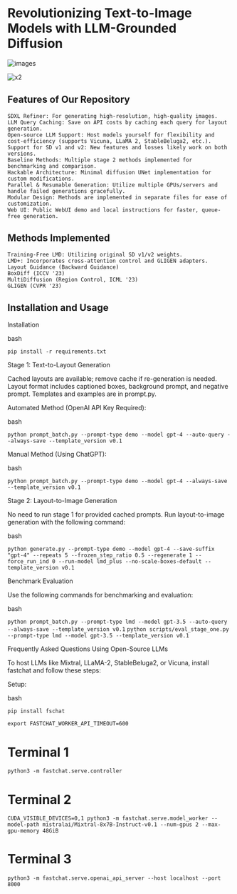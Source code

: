 # Revolutionizing Text-to-Image Models with LLM-Grounded Diffusion

![images](https://github.com/rbhardwaj2186/LLM_Diffusion_Model/assets/143745073/a1b6aaed-a1c8-4fe1-a264-8e4a56c5347e)

![x2](https://github.com/rbhardwaj2186/LLM_Diffusion_Model/assets/143745073/ea0ade5d-a862-41da-b568-f1212c7b49aa)



## Features of Our Repository

    SDXL Refiner: For generating high-resolution, high-quality images.
    LLM Query Caching: Save on API costs by caching each query for layout generation.
    Open-source LLM Support: Host models yourself for flexibility and cost-efficiency (supports Vicuna, LLaMA 2, StableBeluga2, etc.).
    Support for SD v1 and v2: New features and losses likely work on both versions.
    Baseline Methods: Multiple stage 2 methods implemented for benchmarking and comparison.
    Hackable Architecture: Minimal diffusion UNet implementation for custom modifications.
    Parallel & Resumable Generation: Utilize multiple GPUs/servers and handle failed generations gracefully.
    Modular Design: Methods are implemented in separate files for ease of customization.
    Web UI: Public WebUI demo and local instructions for faster, queue-free generation.

## Methods Implemented

    Training-Free LMD: Utilizing original SD v1/v2 weights.
    LMD+: Incorporates cross-attention control and GLIGEN adapters.
    Layout Guidance (Backward Guidance)
    BoxDiff (ICCV '23)
    MultiDiffusion (Region Control, ICML '23)
    GLIGEN (CVPR '23)

## Installation and Usage
Installation

bash

```pip install -r requirements.txt```

Stage 1: Text-to-Layout Generation

Cached layouts are available; remove cache if re-generation is needed. Layout format includes captioned boxes, background prompt, and negative prompt. Templates and examples are in prompt.py.

Automated Method (OpenAI API Key Required):

bash

```python prompt_batch.py --prompt-type demo --model gpt-4 --auto-query --always-save --template_version v0.1```

Manual Method (Using ChatGPT):

bash

```python prompt_batch.py --prompt-type demo --model gpt-4 --always-save --template_version v0.1```

Stage 2: Layout-to-Image Generation

No need to run stage 1 for provided cached prompts. Run layout-to-image generation with the following command:

bash

```python generate.py --prompt-type demo --model gpt-4 --save-suffix "gpt-4" --repeats 5 --frozen_step_ratio 0.5 --regenerate 1 --force_run_ind 0 --run-model lmd_plus --no-scale-boxes-default --template_version v0.1```

Benchmark Evaluation

Use the following commands for benchmarking and evaluation:

bash

```python prompt_batch.py --prompt-type lmd --model gpt-3.5 --auto-query --always-save --template_version v0.1```
```python scripts/eval_stage_one.py --prompt-type lmd --model gpt-3.5 --template_version v0.1```

Frequently Asked Questions
Using Open-Source LLMs

To host LLMs like Mixtral, LLaMA-2, StableBeluga2, or Vicuna, install fastchat and follow these steps:

Setup:

bash

```pip install fschat```

```export FASTCHAT_WORKER_API_TIMEOUT=600```
# Terminal 1
```python3 -m fastchat.serve.controller```
# Terminal 2
```CUDA_VISIBLE_DEVICES=0,1 python3 -m fastchat.serve.model_worker --model-path mistralai/Mixtral-8x7B-Instruct-v0.1 --num-gpus 2 --max-gpu-memory 48GiB```
# Terminal 3
```python3 -m fastchat.serve.openai_api_server --host localhost --port 8000```

    
